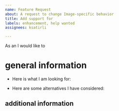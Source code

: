 ```yaml
---
name: Feature Request
about: A request to change Image-specific behavior
title: Add support for
labels: enhancement, help wanted
assignees: ksatirli

---
```


As an _<role>_ I would like to _<action>_

# general information

<!-- Describe the solution you are looking for as detailed as possible.  -->
<!-- This helps us understand your needs better and allows us to triage. -->

* Here is what I am looking for:

> <!-- enter description here -->

* Here are some alternatives I have considered:

> <!-- enter alternatives here -->

## additional information

<!-- Use this part of the Issue to share any additional information. -->
<!-- Code examples and screenshots are welcome, too!                 -->
